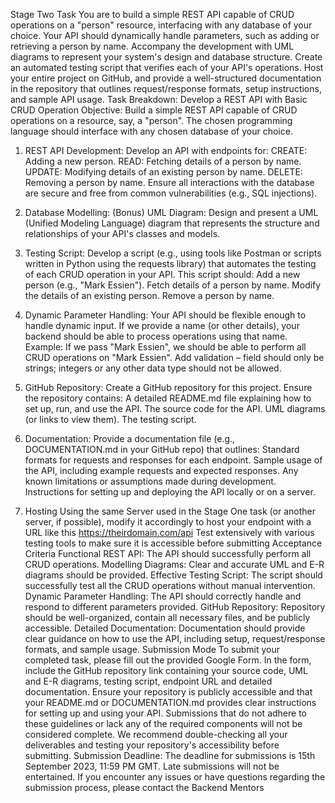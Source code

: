 Stage Two Task
You are to build a simple REST API capable of CRUD operations on a "person" resource, interfacing with any database of your choice. Your API should dynamically handle parameters, such as adding or retrieving a person by name. Accompany the development with UML diagrams to represent your system's design and database structure. Create an automated testing script that verifies each of your API's operations. Host your entire project on GitHub, and provide a well-structured documentation in the repository that outlines request/response formats, setup instructions, and sample API usage.
Task Breakdown: Develop a REST API with Basic CRUD Operation
Objective: Build a simple REST API capable of CRUD operations on a resource, say, a "person". The chosen programming language should interface with any chosen database of your choice.
1. REST API Development:
Develop an API with endpoints for:
CREATE: Adding a new person.
READ: Fetching details of a person by name.
UPDATE: Modifying details of an existing person by name.
DELETE: Removing a person by name.
Ensure all interactions with the database are secure and free from common vulnerabilities (e.g., SQL injections).
2. Database Modelling: (Bonus)
UML Diagram: Design and present a UML (Unified Modeling Language) diagram that represents the structure and relationships of your API's classes and models.


3. Testing Script:
Develop a script (e.g., using tools like Postman or scripts written in Python using the requests library) that automates the testing of each CRUD operation in your API.
This script should:
Add a new person (e.g., "Mark Essien").
Fetch details of a person by name.
Modify the details of an existing person.
Remove a person by name.
4. Dynamic Parameter Handling:
Your API should be flexible enough to handle dynamic input. If we provide a name (or other details), your backend should be able to process operations using that name.
Example: If we pass "Mark Essien", we should be able to perform all CRUD operations on "Mark Essien".
Add validation – field should only be strings; integers or any other data type should not be allowed.
5. GitHub Repository:
Create a GitHub repository for this project.
Ensure the repository contains:
A detailed README.md file explaining how to set up, run, and use the API.
The source code for the API.
UML diagrams (or links to view them).
The testing script.
6. Documentation:
Provide a documentation file (e.g., DOCUMENTATION.md in your GitHub repo) that outlines:
Standard formats for requests and responses for each endpoint.
Sample usage of the API, including example requests and expected responses.
Any known limitations or assumptions made during development.
Instructions for setting up and deploying the API locally or on a server.
7. Hosting
Using the same Server used in the Stage One task (or another server, if possible), modify it accordingly to  host your endpoint with a URL like this https://theirdomain.com/api
Test extensively with various testing tools to make sure it is accessible before submitting
Acceptance Criteria
Functional REST API: The API should successfully perform all CRUD operations.
Modelling Diagrams: Clear and accurate UML and E-R diagrams should be provided.
Effective Testing Script: The script should successfully test all the CRUD operations without manual intervention.
Dynamic Parameter Handling: The API should correctly handle and respond to different parameters provided.
GitHub Repository: Repository should be well-organized, contain all necessary files, and be publicly accessible.
Detailed Documentation: Documentation should provide clear guidance on how to use the API, including setup, request/response formats, and sample usage.
Submission Mode
To submit your completed task, please fill out the provided Google Form. In the form, include the GitHub repository link containing your source code, UML and E-R diagrams, testing script,  endpoint URL and detailed documentation. Ensure your repository is publicly accessible and that your README.md or DOCUMENTATION.md provides clear instructions for setting up and using your API. Submissions that do not adhere to these guidelines or lack any of the required components will not be considered complete. We recommend double-checking all your deliverables and testing your repository's accessibility before submitting.
Submission Deadline:
The deadline for submissions is 15th September 2023, 11:59 PM GMT. Late submissions will not be entertained.
If you encounter any issues or have questions regarding the submission process, please contact the Backend Mentors

